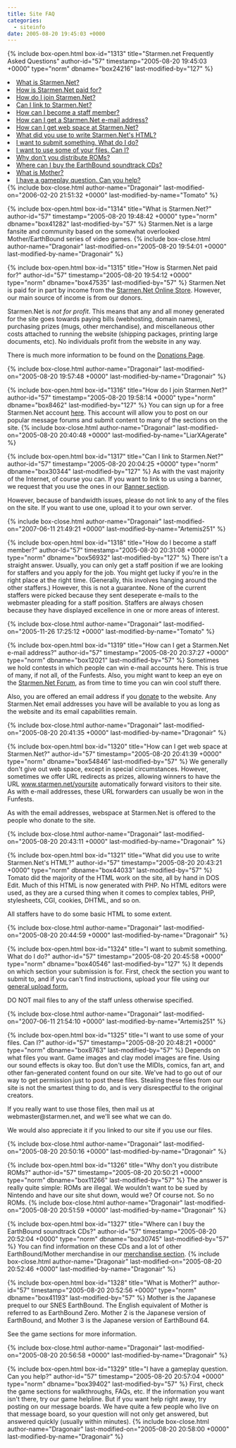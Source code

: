 ```yaml
---
title: Site FAQ
categories:
  - siteinfo
date: 2005-08-20 19:45:03 +0000
---
```

{% include box-open.html box-id="1313" title="Starmen.net Frequently Asked Questions" author-id="57" timestamp="2005-08-20 19:45:03 +0000" type="norm" dbname="box24216" last-modified-by="127" %}
   <LI CLASS="lp"><A HREF="#whatisstarmen">What is Starmen.Net?</A></LI>
   <LI CLASS="lp"><A HREF="#paidfor">How is Starmen.Net paid for?</A></LI>
   <LI CLASS="lp"><A HREF="#join">How do I join Starmen.Net?</A></LI>
   <LI CLASS="lp"><A HREF="#linking">Can I link to Starmen.Net?</A></LI>
   <LI CLASS="lp"><A HREF="#staff">How can I become a staff member?</A></LI>
   <LI CLASS="lp"><A HREF="#email">How can I get a Starmen.Net e-mail address?</A></LI>
   <LI CLASS="lp"><A HREF="#webspace">How can I get web space at Starmen.Net?</A></LI>
   <LI CLASS="lp"><A HREF="#html">What did you use to write Starmen.Net's HTML?</A></LI>
   <LI CLASS="lp"><A HREF="#submit">I want to submit something. What do I do?</A></LI>
   <LI CLASS="lp"><A HREF="#usefiles">I want to use some of your files. Can I?</A></LI>
   <LI CLASS="lp"><A HREF="#roms">Why don't you distribute ROMs?</A></LI>
   <LI CLASS="lp"><A HREF="#cds">Where can I buy the EarthBound soundtrack CDs?</A></LI>
   <LI CLASS="lp"><A HREF="#mother">What is Mother?</A></LI>
   <LI CLASS="lp"><A HREF="#gamequestion">I have a gameplay question.  Can you help?</A></LI>
{% include box-close.html author-name="Dragonair" last-modified-on="2006-02-20 21:51:32 +0000" last-modified-by-name="Tomato" %}

{% include box-open.html box-id="1314" title="What is Starmen.Net?" author-id="57" timestamp="2005-08-20 19:48:42 +0000" type="norm" dbname="box41282" last-modified-by="57" %}
<A NAME="whatisstarmen"></A>
Starmen.Net is a large fansite and community based on the somewhat overlooked Mother/EarthBound series of video games.
{% include box-close.html author-name="Dragonair" last-modified-on="2005-08-20 19:54:01 +0000" last-modified-by-name="Dragonair" %}

{% include box-open.html box-id="1315" title="How is Starmen.Net paid for?" author-id="57" timestamp="2005-08-20 19:54:12 +0000" type="norm" dbname="box47535" last-modified-by="57" %}
<a NAME="paidfor"></a>
Starmen.Net is paid for in part by income from the <A HREF="http://www.cafepress.com/starmen">Starmen.Net Online Store</A>. However, our main source of income is from our donors.
<p>Starmen.Net is <i>not for profit</i>. This means that any and all money generated for the site goes towards paying bills (webhosting, domain names), purchasing prizes (mugs, other merchandise), and miscellaneous other costs attached to running the website (shipping packages, printing large documents, etc). No individuals profit from the website in any way.</p>
<p>There is much more information to be found on the <A HREF="http://www.starmen.net/donation.php">Donations Page</A>.</p>
{% include box-close.html author-name="Dragonair" last-modified-on="2005-08-20 19:57:48 +0000" last-modified-by-name="Dragonair" %}

{% include box-open.html box-id="1316" title="How do I join Starmen.Net?" author-id="57" timestamp="2005-08-20 19:58:14 +0000" type="norm" dbname="box8462" last-modified-by="127" %}
<A NAME="join"></A>
You can sign up for a free Starmen.Net account <a href="http://forum.starmen.net/?t=pre_reg">here</a>. This account will allow you to post on our popular message forums and submit content to many of the sections on the site. 
{% include box-close.html author-name="Dragonair" last-modified-on="2005-08-20 20:40:48 +0000" last-modified-by-name="LiarXAgerate" %}

{% include box-open.html box-id="1317" title="Can I link to Starmen.Net?" author-id="57" timestamp="2005-08-20 20:04:25 +0000" type="norm" dbname="box30344" last-modified-by="127" %}
<A NAME="linking"></A>
As with the vast majority of the Internet, of course you can. If you want to link to us using a banner, we request that you use the ones in our <a href="banners/">Banner section</a>.

<p>However, because of bandwidth issues, please do not link to any of the files on the site. If you want to use one, upload it to your own server.</p>
{% include box-close.html author-name="Dragonair" last-modified-on="2007-06-11 21:49:21 +0000" last-modified-by-name="Artemis251" %}

{% include box-open.html box-id="1318" title="How do I become a staff member?" author-id="57" timestamp="2005-08-20 20:31:08 +0000" type="norm" dbname="box56932" last-modified-by="127" %}
<A NAME="staff"></A>
There isn't a straight answer. Usually, you can only get a staff position if we are looking for staffers and you apply for the job. You might get lucky if you're in the right place at the right time. (Generally, this involves hanging around the other staffers.) However, this is not a guarantee. None of the current staffers were picked because they sent deseperate e-mails to the webmaster pleading for a staff position. Staffers are always chosen because they have displayed excellence in one or more areas of interest.

{% include box-close.html author-name="Dragonair" last-modified-on="2005-11-26 17:25:12 +0000" last-modified-by-name="Tomato" %}

{% include box-open.html box-id="1319" title="How can I get a Starmen.Net e-mail address?" author-id="57" timestamp="2005-08-20 20:37:27 +0000" type="norm" dbname="box12021" last-modified-by="57" %}
<A NAME="email"></A>
Sometimes we hold contests in which people can win e-mail accounts here. This is true of many, if not all, of the Funfests. Also, you might want to keep an eye on the <A HREF="http://forum.starmen.net/">Starmen.Net Forum</A>, as from time to time you can win cool stuff there.
<p>Also, you are offered an email address if you <A HREF="http://starmen.net/donation.php">donate</A> to the website. Any Starmen.Net email addresses you have will be available to you as long as the website and its email capabilities remain.</p>
{% include box-close.html author-name="Dragonair" last-modified-on="2005-08-20 20:41:35 +0000" last-modified-by-name="Dragonair" %}

{% include box-open.html box-id="1320" title="How can I get web space at Starmen.Net?" author-id="57" timestamp="2005-08-20 20:41:39 +0000" type="norm" dbname="box54846" last-modified-by="57" %}
<A NAME="webspace"></A>
We generally don't give out web space, except in special circumstances. However, sometimes we offer URL redirects as prizes, allowing winners to have the URL www.starmen.net/yoursite automatically forward visitors to their site. As with e-mail addresses, these URL forwarders can usually be won in the Funfests.
<p>
As with the email addresses, webspace at Starmen.Net is offered to the people who donate to the site.
</p> 
{% include box-close.html author-name="Dragonair" last-modified-on="2005-08-20 20:43:11 +0000" last-modified-by-name="Dragonair" %}

{% include box-open.html box-id="1321" title="What did you use to write Starmen.Net's HTML?" author-id="57" timestamp="2005-08-20 20:43:21 +0000" type="norm" dbname="box44033" last-modified-by="57" %}
<A NAME="html"></A>
Tomato did the majority of the HTML work on the site, all by hand in DOS Edit. Much of this HTML is now generated with PHP. No HTML editors were used, as they are a cursed thing when it comes to complex tables, PHP, stylesheets, CGI, cookies, DHTML, and so on.
<p>
All staffers have to do some basic HTML to some extent. 
</p>
{% include box-close.html author-name="Dragonair" last-modified-on="2005-08-20 20:44:59 +0000" last-modified-by-name="Dragonair" %}

{% include box-open.html box-id="1324" title="I want to submit something. What do I do?" author-id="57" timestamp="2005-08-20 20:45:58 +0000" type="norm" dbname="box40546" last-modified-by="127" %}
<A NAME="submit"></A>
It depends on which section your submission is for. First, check the section you want to submit to, and if you can't find instructions, upload your file using our <a href="http://starmen.net/submit/">general upload form.</a>
<p>
DO NOT mail files to any of the staff unless otherwise specified.</p>
	

{% include box-close.html author-name="Dragonair" last-modified-on="2007-06-11 21:54:10 +0000" last-modified-by-name="Artemis251" %}

{% include box-open.html box-id="1325" title="I want to use some of your files. Can I?" author-id="57" timestamp="2005-08-20 20:48:21 +0000" type="norm" dbname="box8763" last-modified-by="57" %}
<A NAME="usefiles"></A>
Depends on what files you want. Game images and clay model images are fine. Using our sound effects is okay too. But don't use the MIDIs, comics, fan art, and other fan-generated content found on our site. We've had to go out of our way to get permission just to post these files. Stealing these files from our site is not the smartest thing to do, and is very disrespectful to the original creators.
<p>
If you really want to use those files, then mail us at webmaster@starmen.net, and we'll see what we can do.</p>
<p>
We would also appreciate it if you linked to our site if you use our files.</p> 
{% include box-close.html author-name="Dragonair" last-modified-on="2005-08-20 20:50:16 +0000" last-modified-by-name="Dragonair" %}

{% include box-open.html box-id="1326" title="Why don't you distribute ROMs?" author-id="57" timestamp="2005-08-20 20:50:21 +0000" type="norm" dbname="box11266" last-modified-by="57" %}
<A NAME="roms"></A>
The answer is really quite simple: ROMs are illegal. We wouldn't want to be sued by Nintendo and have our site shut down, would we? Of course not. So no ROMs.
{% include box-close.html author-name="Dragonair" last-modified-on="2005-08-20 20:51:59 +0000" last-modified-by-name="Dragonair" %}

{% include box-open.html box-id="1327" title="Where can I buy the EarthBound soundtrack CDs?" author-id="57" timestamp="2005-08-20 20:52:04 +0000" type="norm" dbname="box30745" last-modified-by="57" %}
<A NAME="cds"></A>
You can find information on these CDs and a lot of other EarthBound/Mother merchandise in our <A HREF="/merchandise/">merchandise section</A>.
{% include box-close.html author-name="Dragonair" last-modified-on="2005-08-20 20:52:46 +0000" last-modified-by-name="Dragonair" %}

{% include box-open.html box-id="1328" title="What is Mother?" author-id="57" timestamp="2005-08-20 20:52:56 +0000" type="norm" dbname="box41193" last-modified-by="57" %}
Mother is the Japanese prequel to our SNES EarthBound. The English equivalent of Mother is referred to as EarthBound Zero. Mother 2 is the Japanese version of EarthBound, and Mother 3 is the Japanese version of EarthBound 64.
<p>
See the game sections for more information.</p> 
{% include box-close.html author-name="Dragonair" last-modified-on="2005-08-20 20:56:58 +0000" last-modified-by-name="Dragonair" %}

{% include box-open.html box-id="1329" title="I have a gameplay question. Can you help?" author-id="57" timestamp="2005-08-20 20:57:04 +0000" type="norm" dbname="box39402" last-modified-by="57" %}
First, check the game sections for walkthroughs, FAQs, etc. If the information you want isn't there, try our game helpline. But if you want help right away, try posting on our message boards. We have quite a few people who live on that message board, so your question will not only get answered, but answered quickly (usually within minutes).
{% include box-close.html author-name="Dragonair" last-modified-on="2005-08-20 20:58:00 +0000" last-modified-by-name="Dragonair" %}

